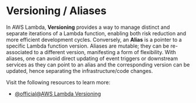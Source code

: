 # Versioning / Aliases

In AWS Lambda, **Versioning** provides a way to manage distinct and separate iterations of a Lambda function, enabling both risk reduction and more efficient development cycles. Conversely, an **Alias** is a pointer to a specific Lambda function version. Aliases are mutable; they can be re-associated to a different version, manifesting a form of flexibility. With aliases, one can avoid direct updating of event triggers or downstream services as they can point to an alias and the corresponding version can be updated, hence separating the infrastructure/code changes.

Visit the following resources to learn more:

- [@official@AWS Lambda Versioning](https://docs.aws.amazon.com/lambda/latest/dg/configuration-aliases.html)
